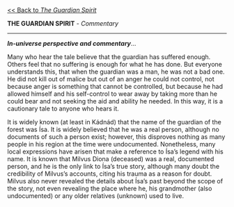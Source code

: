 [<< Back to _The Guardian Spirit_](https://pranigopu.github.io/art/literature/guardian-spirit.html)

**THE GUARDIAN SPIRIT** - _Commentary_

---

**_In-universe perspective and commentary_**...

Many who hear the tale believe that the guardian has suffered enough. Others feel that no suffering is enough for what he has done. But everyone understands this, that when the guardian was a man, he was not a bad one. He did not kill out of malice but out of an anger he could not control, not because anger is something that cannot be controlled, but because he had allowed himself and his self-control to wear away by taking more than he could bear and not seeking the aid and ability he needed. In this way, it is a cautionary tale to anyone who hears it.

It is widely known (at least in Kádnád) that the name of the guardian of the forest was Ísa. It is widely believed that he was a real person, although no documents of such a person exist; however, this disproves nothing as many people in his region at the time were undocumented. Nonetheless, many local expressions have arisen that make a reference to Ísa’s legend with his name. It is known that Milvus Diona (deceased) was a real, documented person, and he is the only link to Ísa’s true story, although many doubt the credibility of Milvus’s accounts, citing his trauma as a reason for doubt. Milvus also never revealed the details about Ísa’s past beyond the scope of the story, not even revealing the place where he, his grandmother (also undocumented) or any older relatives (unknown) used to live.